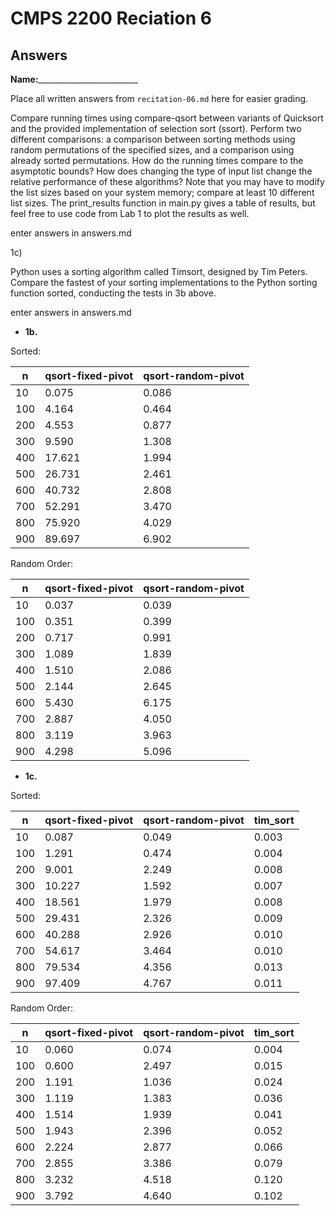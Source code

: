 # CMPS 2200 Reciation 6
## Answers

**Name:**_________________________


Place all written answers from `recitation-06.md` here for easier grading.

Compare running times using compare-qsort between variants of Quicksort and the provided implementation of selection sort (ssort). Perform two different comparisons: a comparison between sorting methods using random permutations of the specified sizes, and a comparison using already sorted permutations. How do the running times compare to the asymptotic bounds? How does changing the type of input list change the relative performance of these algorithms? Note that you may have to modify the list sizes based on your system memory; compare at least 10 different list sizes. The print_results function in main.py gives a table of results, but feel free to use code from Lab 1 to plot the results as well.

enter answers in answers.md

1c)

Python uses a sorting algorithm called Timsort, designed by Tim Peters. Compare the fastest of your sorting implementations to the Python sorting function sorted, conducting the tests in 3b above.

enter answers in answers.md





- **1b.**

Sorted:

|   n |   qsort-fixed-pivot |   qsort-random-pivot |
|-----|---------------------|----------------------|
|  10 |               0.075 |                0.086 |
| 100 |               4.164 |                0.464 |
| 200 |               4.553 |                0.877 |
| 300 |               9.590 |                1.308 |
| 400 |              17.621 |                1.994 |
| 500 |              26.731 |                2.461 |
| 600 |              40.732 |                2.808 |
| 700 |              52.291 |                3.470 |
| 800 |              75.920 |                4.029 |
| 900 |              89.697 |                6.902 |



Random Order: 

|   n |   qsort-fixed-pivot |   qsort-random-pivot |
|-----|---------------------|----------------------|
|  10 |               0.037 |                0.039 |
| 100 |               0.351 |                0.399 |
| 200 |               0.717 |                0.991 |
| 300 |               1.089 |                1.839 |
| 400 |               1.510 |                2.086 |
| 500 |               2.144 |                2.645 |
| 600 |               5.430 |                6.175 |
| 700 |               2.887 |                4.050 |
| 800 |               3.119 |                3.963 |
| 900 |               4.298 |                5.096 |




- **1c.**

Sorted:

|   n |   qsort-fixed-pivot |   qsort-random-pivot |   tim_sort |
|-----|---------------------|----------------------|------------|
|  10 |               0.087 |                0.049 |      0.003 |
| 100 |               1.291 |                0.474 |      0.004 |
| 200 |               9.001 |                2.249 |      0.008 |
| 300 |              10.227 |                1.592 |      0.007 |
| 400 |              18.561 |                1.979 |      0.008 |
| 500 |              29.431 |                2.326 |      0.009 |
| 600 |              40.288 |                2.926 |      0.010 |
| 700 |              54.617 |                3.464 |      0.010 |
| 800 |              79.534 |                4.356 |      0.013 |
| 900 |              97.409 |                4.767 |      0.011 |




Random Order:


|   n |   qsort-fixed-pivot |   qsort-random-pivot |   tim_sort |
|-----|---------------------|----------------------|------------|
|  10 |               0.060 |                0.074 |      0.004 |
| 100 |               0.600 |                2.497 |      0.015 |
| 200 |               1.191 |                1.036 |      0.024 |
| 300 |               1.119 |                1.383 |      0.036 |
| 400 |               1.514 |                1.939 |      0.041 |
| 500 |               1.943 |                2.396 |      0.052 |
| 600 |               2.224 |                2.877 |      0.066 |
| 700 |               2.855 |                3.386 |      0.079 |
| 800 |               3.232 |                4.518 |      0.120 |
| 900 |               3.792 |                4.640 |      0.102 |


